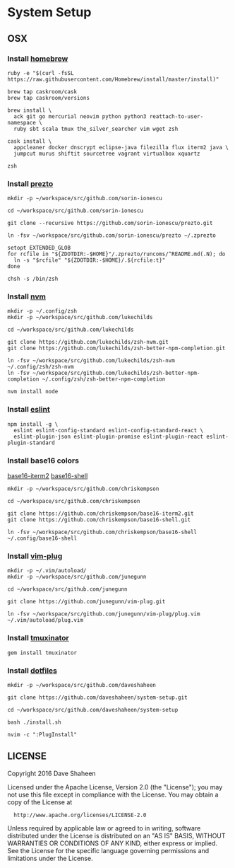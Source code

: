# System Setup

## OSX

### Install [homebrew](http://brew.sh/)

    ruby -e "$(curl -fsSL https://raw.githubusercontent.com/Homebrew/install/master/install)"

    brew tap caskroom/cask
    brew tap caskroom/versions

    brew install \
      ack git go mercurial neovim python python3 reattach-to-user-namespace \
      ruby sbt scala tmux the_silver_searcher vim wget zsh

    cask install \
      appcleaner docker dnscrypt eclipse-java filezilla flux iterm2 java \
      jumpcut murus shiftit sourcetree vagrant virtualbox xquartz

    zsh

### Install [prezto](https://github.com/sorin-ionescu/prezto)

    mkdir -p ~/workspace/src/github.com/sorin-ionescu

    cd ~/workspace/src/github.com/sorin-ionescu

    git clone --recursive https://github.com/sorin-ionescu/prezto.git

    ln -fsv ~/workspace/src/github.com/sorin-ionescu/prezto ~/.zprezto

    setopt EXTENDED_GLOB
    for rcfile in "${ZDOTDIR:-$HOME}"/.zprezto/runcoms/^README.md(.N); do
      ln -s "$rcfile" "${ZDOTDIR:-$HOME}/.${rcfile:t}"
    done

    chsh -s /bin/zsh

### Install [nvm](https://github.com/lukechilds/zsh-nvm)

    mkdir -p ~/.config/zsh
    mkdir -p ~/workspace/src/github.com/lukechilds

    cd ~/workspace/src/github.com/lukechilds

    git clone https://github.com/lukechilds/zsh-nvm.git
    git clone https://github.com/lukechilds/zsh-better-npm-completion.git

    ln -fsv ~/workspace/src/github.com/lukechilds/zsh-nvm ~/.config/zsh/zsh-nvm
    ln -fsv ~/workspace/src/github.com/lukechilds/zsh-better-npm-completion ~/.config/zsh/zsh-better-npm-completion

    nvm install node

### Install [eslint](http://eslint.org/)

    npm install -g \
      eslint eslint-config-standard eslint-config-standard-react \
      eslint-plugin-json eslint-plugin-promise eslint-plugin-react eslint-plugin-standard

### Install base16 colors

[base16-iterm2](https://github.com/chriskempson/base16-iterm2.git)
[base16-shell](https://github.com/chriskempson/base16-shell.git)

    mkdir -p ~/workspace/src/github.com/chriskempson

    cd ~/workspace/src/github.com/chriskempson

    git clone https://github.com/chriskempson/base16-iterm2.git
    git clone https://github.com/chriskempson/base16-shell.git

    ln -fsv ~/workspace/src/github.com/chriskempson/base16-shell ~/.config/base16-shell

### Install [vim-plug](https://github.com/junegunn/vim-plug)

    mkdir -p ~/.vim/autoload/
    mkdir -p ~/workspace/src/github.com/junegunn

    cd ~/workspace/src/github.com/junegunn

    git clone https://github.com/junegunn/vim-plug.git

    ln -fsv ~/workspace/src/github.com/junegunn/vim-plug/plug.vim ~/.vim/autoload/plug.vim

### Install [tmuxinator](https://github.com/tmuxinator/tmuxinator)

    gem install tmuxinator

### Install [dotfiles](https://github.com/daveshaheen/system-setup)

    mkdir -p ~/workspace/src/github.com/daveshaheen

    git clone https://github.com/daveshaheen/system-setup.git

    cd ~/workspace/src/github.com/daveshaheen/system-setup

    bash ./install.sh

    nvim -c ":PlugInstall"


## LICENSE

  Copyright 2016 Dave Shaheen

  Licensed under the Apache License, Version 2.0 (the "License");
  you may not use this file except in compliance with the License.
  You may obtain a copy of the License at

      http://www.apache.org/licenses/LICENSE-2.0

  Unless required by applicable law or agreed to in writing, software
  distributed under the License is distributed on an "AS IS" BASIS,
  WITHOUT WARRANTIES OR CONDITIONS OF ANY KIND, either express or implied.
  See the License for the specific language governing permissions and
  limitations under the License.
